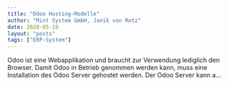 ```yaml
---
title: "Odoo Hosting-Modelle"
author: "Mint System GmbH, Janik von Rotz"
date: 2020-05-19
layout: "posts"
tags: ["ERP-System"]
---
```


Odoo ist eine Webapplikation und braucht zur Verwendung lediglich den Browser. Damit Odoo in Betrieb genommen werden kann, muss eine Installation des Odoo Server gehostet werden. Der Odoo Server kann a...

